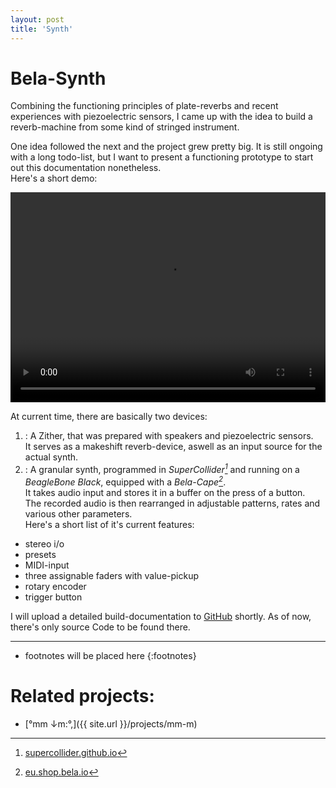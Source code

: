 ```yaml
---
layout: post
title: 'Synth'
---
```


# Bela-Synth

Combining the functioning principles of plate-reverbs and recent experiences with piezoelectric sensors,
I came up with the idea to build a reverb-machine from some kind of stringed instrument.

One idea followed the next and the project grew pretty big. 
It is still ongoing with a long todo-list,
but I want to present a functioning prototype to start out this documentation nonetheless.  
Here's a short demo: 

<video width="100%" height="336" controls>
  <source src="{{ site.url }}/assets/vid/projects/{{page.title}}/demo.mp4" type="video/mp4">
</video>  

At current time, there are basically two devices:
1. : A Zither, that was prepared with speakers and piezoelectric sensors.  
It serves as a makeshift reverb-device, aswell as an input source for the actual synth.
2. : A granular synth, programmed in *SuperCollider[^sc]* and running on a *BeagleBone Black*, equipped with a *Bela-Cape[^bela]*.  
It takes audio input and stores it in a buffer on the press of a button.   
The recorded audio is then rearranged in adjustable patterns, rates and various other parameters.  
Here's a short list of it's current features:

- stereo i/o
- presets
- MIDI-input
- three assignable faders with value-pickup
- rotary encoder
- trigger button

I will upload a detailed build-documentation to [GitHub](https://github.com/FunctionalJerk/bela-grainsynth) shortly.
As of now, there's only source Code to be found there. 

---
* footnotes will be placed here
{:footnotes}

[^sc]: [supercollider.github.io](https://supercollider.github.io/)
[^bela]: [eu.shop.bela.io](https://eu.shop.bela.io/collections/bela-and-bela-mini/products/bela-cape)

# Related projects: 

- [°mm ↓m​:​°​,]({{ site.url }}/projects/mm-m)

